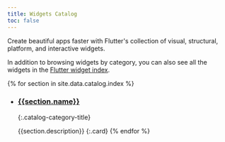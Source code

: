 ```yaml
---
title: Widgets Catalog
toc: false
---
```


Create beautiful apps faster with Flutter's collection of visual, structural,
platform, and interactive widgets.

In addition to browsing widgets by category,
you can also see all the widgets in the [Flutter widget index](/api-and-reference/widgets).

{% for section in site.data.catalog.index %}
- ### [{{section.name}}](/api-and-reference/widgets/{{section.id}})
  {:.catalog-category-title}

  {{section.description}}
{:.card}
{% endfor %}

